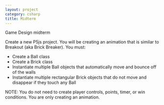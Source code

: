 ```yaml
---
layout: project
category: csharp
title: Midterm
---
```

Game Design midterm

Create a new P5js project. You will be creating an animation that is similar to Breakout (aka Brick Breaker). You must:

  - Create a Ball class
  - Create a Brick class
  - Instantiate multiple Ball objects that automatically move and bounce off of the walls
  - Instantiate multiple rectangular Brick objects that do not move and disappear if they touch any Ball

NOTE: You do not need to create player controls, points, timer, or win conditions. You are only creating an animation.
